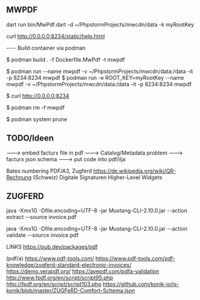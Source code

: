 MWPDF
-----

dart run bin/MwPdf.dart -d ~/PhpstormProjects/mwcdn/data -k myRootKey

curl http://0.0.0.0:8234/static/help.html



---- Build container via podman

$ podman build . -f Dockerfile.MwPdf -t mwpdf

$ podman run --name mwpdf -v ~/PhpstormProjects/mwcdn/data:/data -it -p 8234:8234 mwpdf
$ podman run -e ROOT_KEY=myRootKey --name mwpdf -v ~/PhpstormProjects/mwcdn/data:/data -it -p 8234:8234 mwpdf

$ curl http://0.0.0.0:8234

$ podman rm -f mwpdf

$ podman system prune



TODO/Ideen
----------

---> embed facturx file in pdf
---> Catalog/Metadata problem
---> facturx json schema
---> put code into pdf/ilja


Bates numbering
PDF/A3, Zugferd
https://de.wikipedia.org/wiki/QR-Rechnung (Schweiz)
Digitale Signaturen
Higher-Level Widgets


ZUGFERD
-------

java -Xmx1G -Dfile.encoding=UTF-8 -jar Mustang-CLI-2.10.0.jar --action extract --source invoice.pdf

java -Xmx1G -Dfile.encoding=UTF-8 -jar Mustang-CLI-2.10.0.jar --action validate --source invoice.pdf



LINKS
https://pub.dev/packages/pdf

(pdf/a)
https://www.pdf-tools.com/
https://www.pdf-tools.com/pdf-knowledge/zugferd-standard-electronic-invoices/
https://demo.verapdf.org/
https://avepdf.com/pdfa-validation
http://www.fpdf.org/en/script/script95.php
http://fpdf.org/en/script/script103.php
https://github.com/konik-io/js-konik/blob/master/ZUGFeRD-Comfort-Schema.json




